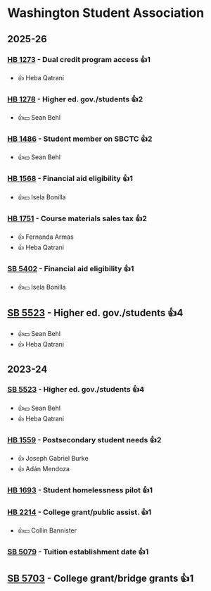 # Washington Student Association
## 2025-26

### [HB 1273](/bill/2025-26/hb/1273/) - Dual credit program access 👍1  
* 👍 Heba Qatrani

### [HB 1278](/bill/2025-26/hb/1278/) - Higher ed. gov./students 👍2  
* 👍💵 Sean Behl

### [HB 1486](/bill/2025-26/hb/1486/) - Student member on SBCTC 👍2  
* 👍💵 Sean Behl

### [HB 1568](/bill/2025-26/hb/1568/) - Financial aid eligibility 👍1  
* 👍💵 Isela Bonilla

### [HB 1751](/bill/2025-26/hb/1751/) - Course materials sales tax 👍2  
* 👍 Fernanda Armas
* 👍 Heba Qatrani

### [SB 5402](/bill/2025-26/sb/5402/) - Financial aid eligibility 👍1  
* 👍💵 Isela Bonilla

## [SB 5523](/bill/2025-26/sb/5523/) - Higher ed. gov./students 👍4  
* 👍💵 Sean Behl
* 👍 Heba Qatrani

## 2023-24

### [SB 5523](/bill/2023-24/sb/5523/) - Higher ed. gov./students 👍4  
* 👍💵 Sean Behl
* 👍 Heba Qatrani

### [HB 1559](/bill/2023-24/hb/1559/) - Postsecondary student needs 👍2  
* 👍 Joseph Gabriel Burke
* 👍 Adán Mendoza

### [HB 1693](/bill/2023-24/hb/1693/) - Student homelessness pilot 👍1  

### [HB 2214](/bill/2023-24/hb/2214/) - College grant/public assist. 👍1  
* 👍💵 Collin Bannister

### [SB 5079](/bill/2023-24/sb/5079/) - Tuition establishment date 👍1  

## [SB 5703](/bill/2023-24/sb/5703/) - College grant/bridge grants 👍1  
